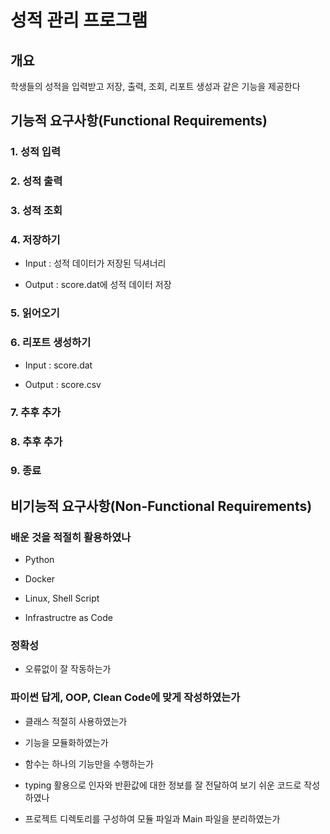 # 성적 관리 프로그램  

## 개요  

학생들의 성적을 입력받고 저장, 출력, 조회, 리포트 생성과 같은 기능을 제공한다  

## 기능적 요구사항(Functional Requirements)  

### 1. 성적 입력  

### 2. 성적 출력  

### 3. 성적 조회  

### 4. 저장하기  

* Input : 성적 데이터가 저장된 딕셔너리  

* Output : score.dat에 성적 데이터 저장  

### 5. 읽어오기  

### 6. 리포트 생성하기  

* Input : score.dat

* Output : score.csv  

### 7. 추후 추가  

### 8. 추후 추가  

### 9. 종료  

## 비기능적 요구사항(Non-Functional Requirements)  

### 배운 것을 적절히 활용하였나  

* Python  

* Docker  

* Linux, Shell Script  

* Infrastructre as Code  

### 정확성

* 오류없이 잘 작동하는가  

### 파이썬 답게, OOP, Clean Code에 맞게 작성하였는가  

* 클래스 적절히 사용하였는가  

* 기능을 모듈화하였는가  

* 함수는 하나의 기능만을 수행하는가  

* typing 활용으로 인자와 반환값에 대한 정보를 잘 전달하여 보기 쉬운 코드로 작성하였나  

* 프로젝트 디렉토리를 구성하여 모듈 파일과 Main 파일을 분리하였는가  

